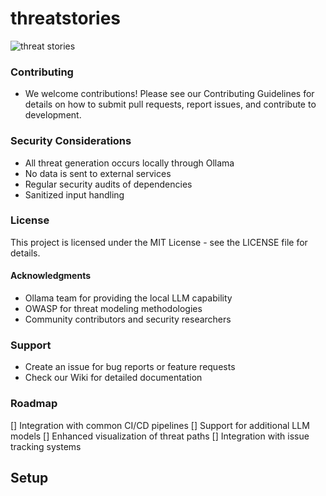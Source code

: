 # threatstories
![threat stories](./ts_hoodie.jpg)


### Contributing
- We welcome contributions! Please see our Contributing Guidelines for details on how to submit pull requests, report issues, and contribute to development.

### Security Considerations
- All threat generation occurs locally through Ollama
- No data is sent to external services
- Regular security audits of dependencies
- Sanitized input handling

### License
This project is licensed under the MIT License - see the LICENSE file for details.

#### Acknowledgments
- Ollama team for providing the local LLM capability
- OWASP for threat modeling methodologies
- Community contributors and security researchers

### Support
- Create an issue for bug reports or feature requests
- Check our Wiki for detailed documentation

### Roadmap
[] Integration with common CI/CD pipelines
[] Support for additional LLM models
[] Enhanced visualization of threat paths
[] Integration with issue tracking systems




## Setup


## 
